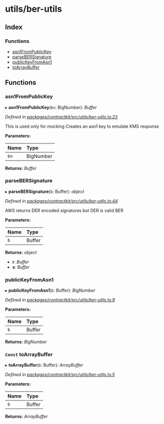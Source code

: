 # utils/ber-utils

## Index

### Functions

* [asn1FromPublicKey](_utils_ber_utils_.md#asn1frompublickey)
* [parseBERSignature](_utils_ber_utils_.md#parsebersignature)
* [publicKeyFromAsn1](_utils_ber_utils_.md#publickeyfromasn1)
* [toArrayBuffer](_utils_ber_utils_.md#const-toarraybuffer)

## Functions

### asn1FromPublicKey

▸ **asn1FromPublicKey**\(`bn`: BigNumber\): _Buffer_

_Defined in_ [_packages/contractkit/src/utils/ber-utils.ts:23_](https://github.com/celo-org/celo-monorepo/blob/master/packages/contractkit/src/utils/ber-utils.ts#L23)

This is used only for mocking Creates an asn1 key to emulate KMS response

**Parameters:**

| Name | Type |
| :--- | :--- |
| `bn` | BigNumber |

**Returns:** _Buffer_

### parseBERSignature

▸ **parseBERSignature**\(`b`: Buffer\): _object_

_Defined in_ [_packages/contractkit/src/utils/ber-utils.ts:44_](https://github.com/celo-org/celo-monorepo/blob/master/packages/contractkit/src/utils/ber-utils.ts#L44)

AWS returns DER encoded signatures but DER is valid BER

**Parameters:**

| Name | Type |
| :--- | :--- |
| `b` | Buffer |

**Returns:** _object_

* **r**: _Buffer_
* **s**: _Buffer_

### publicKeyFromAsn1

▸ **publicKeyFromAsn1**\(`b`: Buffer\): _BigNumber_

_Defined in_ [_packages/contractkit/src/utils/ber-utils.ts:9_](https://github.com/celo-org/celo-monorepo/blob/master/packages/contractkit/src/utils/ber-utils.ts#L9)

**Parameters:**

| Name | Type |
| :--- | :--- |
| `b` | Buffer |

**Returns:** _BigNumber_

### `Const` toArrayBuffer

▸ **toArrayBuffer**\(`b`: Buffer\): _ArrayBuffer_

_Defined in_ [_packages/contractkit/src/utils/ber-utils.ts:5_](https://github.com/celo-org/celo-monorepo/blob/master/packages/contractkit/src/utils/ber-utils.ts#L5)

**Parameters:**

| Name | Type |
| :--- | :--- |
| `b` | Buffer |

**Returns:** _ArrayBuffer_

